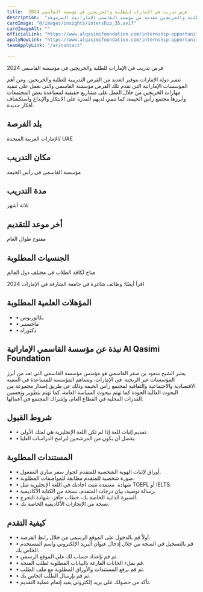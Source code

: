 ```yaml
---
title:  فرص تدريب في الإمارات للطلبة والخريجين في مؤسسة القاسمي 2024 
description:  "فرصة ذهبية للتدريب في الإمارات للطلبة والخريجين مقدمة من مؤسسة القاسمي الإماراتية المرموقة" 
cardImage: "@/images/insights/intership_35.avif" 
cardImageAlt: "" 
officialLink: "https://www.alqasimifoundation.com/internship-opportunities" 
applyNowLink: "https://www.alqasimifoundation.com/internship-opportunities" 
teamApplyLink: "/ar/contact"

---
```


فرص تدريب في الإمارات للطلبة والخريجين في مؤسسة القاسمي 2024

تتميز دولة الإمارات بتوفير العديد من الفرص التدريبية للطلبة والخريجين، ومن أهم المؤسسات الإماراتية التي تقدم تلك الفرص مؤسسة القاسمي والتي تعمل على تنمية مهارات الخريجين من خلال العمل على مشاريع حقيقية لمساعدة بعض المجتمعات وأبرزها مجتمع رأس الخيمة، كما تنمي لديهم القدرة على الابتكار والإبداع واستكشاف أفكار جديدة.

## بلد الفرصة

الإمارات العربية المتحدة/ UAE

## مكان التدريب

مؤسسة القاسمي في رأس الخيمة

## مدة التدريب

ثلاثة أشهر

## أخر موعد للتقديم

مفتوح طوال العام

## الجنسيات المطلوبة

متاح لكافة الطلاب في مختلف دول العالم

اقرأ أيضًا: وظائف شاغرة في جامعة الشارقة في الإمارات 2024

## المؤهلات العلمية المطلوبة

- • بكالوريوس
- • ماجستير
- • دكتوراه

## نبذة عن مؤسسة القاسمي الإماراتية Al Qasimi Foundation

يعتبر الشيخ سعود بن صقر القاسمي هو مؤسس مؤسسة القاسمي التي تعد من أبرز المؤسسات غير الربحية  في الإمارات، وتساهم المؤسسة للمساعدة في التنمية الاقتصادية والاجتماعية والثقافية لمجتمع رأس الخيمة وذلك عن طريق إصدار مجموعة من البحوث العالية الجودة كما تهتم ببحوث السياسة العامة، كما تهتم بتطوير وتحسين القدرات المحلية في القطاع العام، وإشراك المجتمع في أعمالها.

## شروط القبول

- • تقديم إثبات للغة إذا لم تكن اللغة الإنجليزية هي لغتك الأولى.
- • يفضل أن يكون من المرشحين لبرامج الدراسات العليا.

## المستندات المطلوبة

- • أوراق لإثبات الهوية الشخصية للمتقدم كجواز سفر ساري المفعول.
- • صورة شخصية للمتقدم مطابقة للمواصفات المطلوبة.
- • شهادة  معتمدة تثبت اجادتك في اللغة الإنجليزية مثل TOEFL أو IELTS.
- • رسالة توصية، بيان درجات المتقدم، نسخة من الكتابة الأكاديمية.
- • السيرة الذاتية الخاصة بك، خطاب حافز، شهادة التخرج.
- • نسخة من الإنجازات الأكاديمية الخاصة بك.

## كيفية التقدم

- • أولاً قم بالدخول على الموقع الرسمي من خلال رابط الفرصة.
- • قم بالتسجيل في المنحة من خلال إدخال عنوان البريد الإلكتروني واسم المستخدم الخاص بك.
- • ثم قم بإعداد حساب لك على الموقع الرسمي.
- • قم بملء الخانات الفارغة بالبيانات المطلوبة لطلب المنحة.
- • ثم قم برفع المستندات والأوراق المطلوبة مع ملف الطلب.
- • ثم قم بإرسال الطلب الخاص بك.
- • تأكد من حصولك على بريد إلكتروني يفيد إتمام عملية التقديم.

